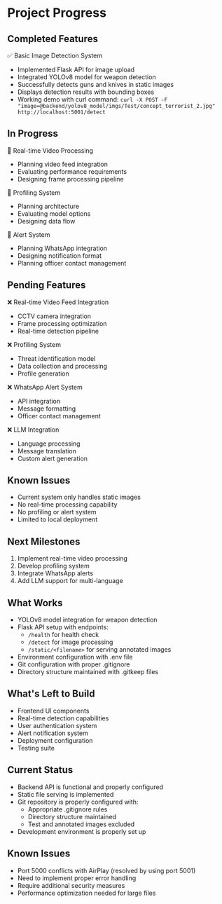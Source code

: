 # Project Progress

## Completed Features
✅ Basic Image Detection System
- Implemented Flask API for image upload
- Integrated YOLOv8 model for weapon detection
- Successfully detects guns and knives in static images
- Displays detection results with bounding boxes
- Working demo with curl command: `curl -X POST -F "image=@backend/yolov8_model/imgs/Test/concept_terrorist_2.jpg" http://localhost:5001/detect`

## In Progress
🔄 Real-time Video Processing
- Planning video feed integration
- Evaluating performance requirements
- Designing frame processing pipeline

🔄 Profiling System
- Planning architecture
- Evaluating model options
- Designing data flow

🔄 Alert System
- Planning WhatsApp integration
- Designing notification format
- Planning officer contact management

## Pending Features
❌ Real-time Video Feed Integration
- CCTV camera integration
- Frame processing optimization
- Real-time detection pipeline

❌ Profiling System
- Threat identification model
- Data collection and processing
- Profile generation

❌ WhatsApp Alert System
- API integration
- Message formatting
- Officer contact management

❌ LLM Integration
- Language processing
- Message translation
- Custom alert generation

## Known Issues
- Current system only handles static images
- No real-time processing capability
- No profiling or alert system
- Limited to local deployment

## Next Milestones
1. Implement real-time video processing
2. Develop profiling system
3. Integrate WhatsApp alerts
4. Add LLM support for multi-language

## What Works
- YOLOv8 model integration for weapon detection
- Flask API setup with endpoints:
  - `/health` for health check
  - `/detect` for image processing
  - `/static/<filename>` for serving annotated images
- Environment configuration with .env file
- Git configuration with proper .gitignore
- Directory structure maintained with .gitkeep files

## What's Left to Build
- Frontend UI components
- Real-time detection capabilities
- User authentication system
- Alert notification system
- Deployment configuration
- Testing suite

## Current Status
- Backend API is functional and properly configured
- Static file serving is implemented
- Git repository is properly configured with:
  - Appropriate .gitignore rules
  - Directory structure maintained
  - Test and annotated images excluded
- Development environment is properly set up

## Known Issues
- Port 5000 conflicts with AirPlay (resolved by using port 5001)
- Need to implement proper error handling
- Require additional security measures
- Performance optimization needed for large files 